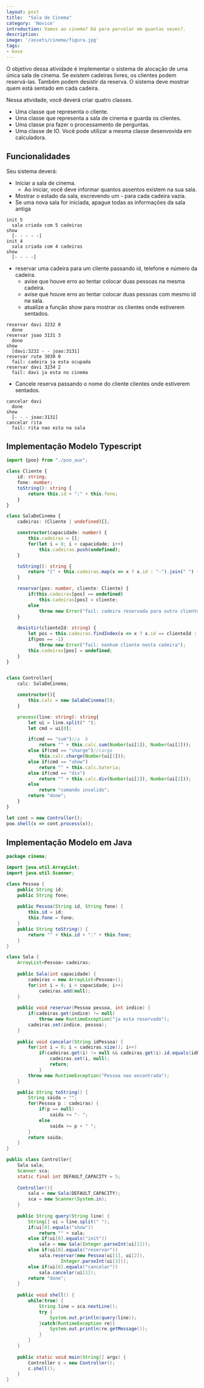 ```yaml
---
layout: post
title:  "Sala de Cinema"
category: 'Novice' 
introduction: Vamos ao cinema? Dá para parcelar em quantas vezes?.
description:
image: '/assets/cinema/figura.jpg'
tags:
- base
---
```


O objetivo dessa atividade é implementar o sistema de alocação de uma única sala de cinema. Se existem cadeiras livres, os clientes podem reservá-las. Também podem desistir da reserva. O sistema deve mostrar quem está sentado em cada cadeira.

Nessa atividade, você deverá criar quatro classes.
- Uma classe que representa o cliente.
- Uma classe que representa a sala de cinema e guarda os clientes.
- Uma classe pra fazer o processamento de perguntas.
- Uma classe de IO. Você pode utilizar a mesma classe desenvovida em calculadora.

## Funcionalidades
Seu sistema deverá:

- Iniciar a sala de cinema. 
    - Ao iniciar, você deve informar quantos assentos existem na sua sala.
- Mostrar o estado da sala, escrevendo um - para cada cadeira vazia.
- Se uma nova sala for iniciada, apague todas as informações da sala antiga

```
init 5
  sala criada com 5 cadeiras
show
  [- - - - -]
init 4
  sala criada com 4 cadeiras
show
  [- - - -]
```

- reservar uma cadeira para um cliente passando id, telefone e número da cadeira.
    - avise que houve erro ao tentar colocar duas pessoas na mesma cadeira.
    - avise que houve erro ao tentar colocar duas pessoas com mesmo id na sala.
    - atualize a função show para mostrar os clientes onde estiverem sentados.

```
reservar davi 3232 0
  done
reservar joao 3131 3
  done
show
  [davi:3232 - - joao:3131]
reservar rute 3030 0
  fail: cadeira ja esta ocupada
reservar davi 3234 2
  fail: davi ja esta no cinema
```

- Cancele reserva passando o nome do cliente
 clientes onde estiverem sentados.

```
cancelar davi
  done
show
  [- - - joao:3131]
cancelar rita
  fail: rita nao esta na sala
```

## Implementação Modelo Typescript


```typescript
import {poo} from "./poo_aux";

class Cliente {
    id: string;
    fone: number;
    toString(): string {
        return this.id + ":" + this.fone;
    }
}

class SalaDeCinema {
    cadeiras: (Cliente | undefined)[];

    constructor(capacidade: number) {
        this.cadeiras = [];
        for(let i = 0; i < capacidade; i++)
            this.cadeiras.push(undefined);
    }

    toString(): string {
        return "[" + this.cadeiras.map(x => x ? x.id : "-").join(" ") + "]";
    }

    reservar(pos: number, cliente: Cliente) {
        if(this.cadeiras[pos] == undefined)
            this.cadeiras[pos] = cliente;
        else
            throw new Error("fail: cadeira reservada para outro cliente");
    }
    
    desistir(clienteId: string) {
        let pos = this.cadeiras.findIndex(x => x ? x.id == clienteId : false);
        if(pos == -1)
            throw new Error("fail: nenhum cliente nesta cadeira");
        this.cadeiras[pos] = undefined;
    }
}


class Controller{
    calc: SalaDeCinema;

    constructor(){
        this.calc = new SalaDeCinema(5);
    }

    process(line: string): string{
        let ui = line.split(" ");
        let cmd = ui[0];

        if(cmd == "sum")//a  b
            return "" + this.calc.sum(Number(ui[1]), Number(ui[2]));
        else if(cmd == "charge")//carga
            this.calc.charge(Number(ui[1]));
        else if(cmd == "show")
            return "" + this.calc.bateria;
        else if(cmd == "div")
            return "" + this.calc.div(Number(ui[1]), Number(ui[2]));
        else
            return "comando invalido";
        return "done";
    }
}

let cont = new Controller();
poo.shell(x => cont.process(x));

```

## Implementação Modelo em Java

```java
package cinema;

import java.util.ArrayList;
import java.util.Scanner;

class Pessoa {
    public String id;
    public String fone;
    
    public Pessoa(String id, String fone) {
        this.id = id;
        this.fone = fone;
    }
    public String toString() {
        return "" + this.id + ":" + this.fone;
    }    
}

class Sala {
    ArrayList<Pessoa> cadeiras;
    
    public Sala(int capacidade) {
        cadeiras = new ArrayList<Pessoa>();
        for(int i = 0; i < capacidade; i++)
            cadeiras.add(null);
    }
    
    public void reservar(Pessoa pessoa, int indice) {
        if(cadeiras.get(indice) != null)
            throw new RuntimeException("ja esta reservado");
        cadeiras.set(indice, pessoa);
    }
    
    public void cancelar(String idPessoa) {
        for(int i = 0; i < cadeiras.size(); i++)
            if(cadeiras.get(i) != null && cadeiras.get(i).id.equals(idPessoa)) {
                cadeiras.set(i, null);
                return;
            }
        throw new RuntimeException("Pessoa nao encontrada");
    }

    public String toString() {
        String saida = "";
        for(Pessoa p : cadeiras) {
            if(p == null)
                saida += "- ";
            else
                saida += p + " ";
        }
        return saida;
    }
}

public class Controller{
    Sala sala;
    Scanner sca;
    static final int DEFAULT_CAPACITY = 5;
    
    Controller(){
        sala = new Sala(DEFAULT_CAPACITY);
        sca = new Scanner(System.in);
    }
    
    public String query(String line) {
        String[] ui = line.split(" ");
        if(ui[0].equals("show"))
            return "" + sala;
        else if(ui[0].equals("init"))
            sala = new Sala(Integer.parseInt(ui[1]));
        else if(ui[0].equals("reservar"))
            sala.reservar(new Pessoa(ui[1], ui[2]), 
                    Integer.parseInt(ui[3]));
        else if(ui[0].equals("cancelar"))
            sala.cancelar(ui[1]);
        return "done";
    }
    
    public void shell() {
        while(true) {
            String line = sca.nextLine();
            try {
                System.out.println(query(line));
            }catch(RuntimeException re){
                System.out.println(re.getMessage());
            }
        }
    }
    
    public static void main(String[] args) {
        Controller c = new Controller();
        c.shell();
    }
}
```














